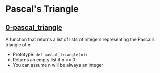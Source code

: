 # Pascal's Triangle

## [0-pascal_triangle](https://github.com/awinabaab/alx-interview/blob/main/0x00-pascal_triangle/0-pascal_triangle.py)
A function that returns a list of lists of integers representing the Pascal’s triangle of n:
  - Prototype: `def pascal_triangle(n):`
  - Returns an empty list if n <= 0
  - You can assume n will be always an integer
